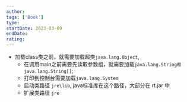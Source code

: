 ```yaml
---
author: 
tags: ['Book']
type: 
startDate: 2023-03-09
endDate: 
rating: 
---
```


- 加载class类之前，就需要加载超类`java.lang.Object`, 
	- 在调用main之前需要先读取参数组，就需要加载`java.lang.String和java.lang.String[]`;
	- 打印到控制台需要加载`java.lang.System`
	- 启动类路径 `jre\lib`, java标准库在这个路径，大部分在 rt.jar 中
	- 扩展类路径 `jre`









